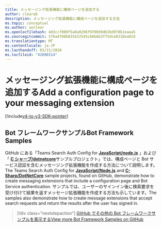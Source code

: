 ```yaml
---
title: メッセージング拡張機能に構成ページを追加する
author: clearab
description: メッセージング拡張機能に構成ページを追加する方法
ms.topic: conceptual
ms.author: anclear
ms.openlocfilehash: 4d3ccf000f5a0a0296f970650d63bd978b1eaaa5
ms.sourcegitcommit: 576a4768b835422545cb6b6b3f75dce8318ea02d
ms.translationtype: MT
ms.contentlocale: ja-JP
ms.lasthandoff: 03/21/2020
ms.locfileid: "42896514"
---
```

# <a name="add-a-configuration-page-to-your-messaging-extension"></a><span data-ttu-id="a289d-103">メッセージング拡張機能に構成ページを追加する</span><span class="sxs-lookup"><span data-stu-id="a289d-103">Add a configuration page to your messaging extension</span></span>

[!include[v4-to-v3-SDK-pointer](~/includes/v4-to-v3-pointer-me.md)]

## <a name="bot-framework-samples"></a><span data-ttu-id="a289d-104">Bot フレームワークサンプル</span><span class="sxs-lookup"><span data-stu-id="a289d-104">Bot Framework Samples</span></span>

<span data-ttu-id="a289d-105">GitHub にある「Teams Search Auth Config for [**JavaScript/node.js**](https://github.com/microsoft/BotBuilder-Samples/tree/master/samples/javascript_nodejs/52.teams-messaging-extensions-search-auth-config) 」および「 [**C シャープ/dotnetcore**](https://github.com/microsoft/BotBuilder-Samples/tree/master/samples/csharp_dotnetcore/52.teams-messaging-extensions-search-auth-config)サンプルプロジェクト」では、構成ページと Bot サービス認証を含むメッセージング拡張機能を作成する方法について説明します。</span><span class="sxs-lookup"><span data-stu-id="a289d-105">The Teams Search Auth Config for [**JavaScript/Node.js**](https://github.com/microsoft/BotBuilder-Samples/tree/master/samples/javascript_nodejs/52.teams-messaging-extensions-search-auth-config) and [**C-Sharp/DotNetCore**](https://github.com/microsoft/BotBuilder-Samples/tree/master/samples/csharp_dotnetcore/52.teams-messaging-extensions-search-auth-config) sample projects, found on GitHub, demonstrate how to create messaging extensions that include a configuration page and Bot Service authentication.</span></span> <span data-ttu-id="a289d-106">サンプルでは、ユーザーのサインイン後に検索要求を受け付けて結果を返すメッセージ拡張機能を作成する方法も示しています。</span><span class="sxs-lookup"><span data-stu-id="a289d-106">The samples also demonstrate how to create message extensions that accept search requests and return the results after the user has signed in.</span></span>

> [!div class="nextstepaction"]
> [<span data-ttu-id="a289d-107">GitHub でその他の Bot フレームワークサンプルを表示する</span><span class="sxs-lookup"><span data-stu-id="a289d-107">View more Bot Framework Samples on GitHub</span></span>](https://github.com/microsoft/BotBuilder-Samples)
